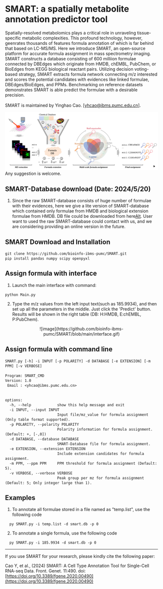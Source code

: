 # SMART: a spatially metabolite annotation predictor tool
Spatially-resolved metabolomics plays a critical role in unraveling tissue-specific metabolic complexities. This profound technology, however, geenrates thousands of features formula annotation of which is far behind that based on LC-MS/MS. Here we introduce SMART, an open-source platform for accurate formula assignment in mass spectrometry imaging. SMART constructs a database consisting of 600 milliion formulae connected by DBEdges which originate from HMDB, chEMBL, PubChem, or BioEdges from KEGG biological reactant pairs. Utilizing decision voting-based strategy, SMART extracts formula network connecting m/z interested and scores the potential candidates with evidences like linked formulae, DBEdges/BioEdges, and PPMs. Benchmarking on reference datasets demonstrates SMART is able predict the formulae with a desirable precision.<br><br>
SMART is maintained by Yinghao Cao. [yhcao@ibms.pumc.edu.cn].
<div align="center"> <img src="https://github.com/bioinfo-ibms-pumc/SMART/blob/main/workflows.png"> </div>
Any suggestion is welcome.

## SMART-Database download (Date: 2024/5/20)

1. Since the raw SMART-database consists of huge number of formulae with their evidences, here we give a lite version of SMART-database which contained only formulae from HMDB and biological extension formulae from HMDB. DB file could be downloaded from here[Alt](https://figshare.com/s/01360a81efe87136b65f). User want to used the raw SMART-database could contact with us, and we are considering providing an online version in the future.
##

## SMART Download and Installation
```
git clone https://github.com/bioinfo-ibms-pumc/SMART.git
pip install pandas numpy scipy openpyxl
```
## Assign formula with interface
1. Launch the main interface with command:
```
python Main.py
```
2. Type the m/z values from the left input text(such as 185.9934), and then set up all the parameters in the middle. Just click the 'Predict' button. Results will be shown in the right table (DB: H:HMDB, E:chEMBL, P:PubChem).
<div align="center"> ![image](https://github.com/bioinfo-ibms-pumc/SMART/blob/main/interface.gif)  </div>

## Assign formula with command line

```  
SMART.py [-h] -i INPUT [-p POLARITY] -d DATABASE [-e EXTENSION] [-m PPM] [-v VERBOSE]

Program: SMART_CMD
Version: 1.0
 Email : <yhcao@ibms.pumc.edu.cn>
      

options:
  -h, --help            show this help message and exit
  -i INPUT, --input INPUT
                        Input file/mz_value for formula assignment (Only table format supported).
  -p POLARITY, --polarity POLARITY
                        Polarity information for formula assignment. (Default: +, [-,0])
  -d DATABASE, --database DATABASE
                        SMART-Database file for formula assignment.
  -e EXTENSION, --extension EXTENSION
                        Include extension candidates for formula assignment.
  -m PPM, --ppm PPM     PPM threshold for formula assignment (Default: 5).
  -v VERBOSE, --verbose VERBOSE
                        Peak group per mz for formula assignment (Default: 5; Only integer large than 1).

```
## Examples
1. To annotate all formulae stored in a file named as "temp.list", use the following code
```
  py SMART.py -i temp.list -d smart.db -p 0
```
2. To annotate a single formula, use the following code
```
  py SMART.py -i 185.9934 -d smart.db -p 0
```

---


If you use SMART for your research, please kindly cite the following paper:

Cao Y, et al., (2024) SMART: A Cell Type Annotation Tool for Single-Cell RNA-seq Data. Front. Genet. 11:490. doi:  [https://doi.org/10.3389/fgene.2020.00490](https://doi.org/10.3389/fgene.2020.00490)
